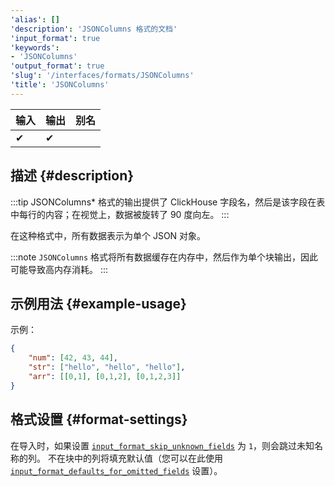 ```yaml
---
'alias': []
'description': 'JSONColumns 格式的文档'
'input_format': true
'keywords':
- 'JSONColumns'
'output_format': true
'slug': '/interfaces/formats/JSONColumns'
'title': 'JSONColumns'
---
```




| 输入 | 输出 | 别名 |
|-------|--------|-------|
| ✔     | ✔      |       |

## 描述 {#description}

:::tip
JSONColumns* 格式的输出提供了 ClickHouse 字段名，然后是该字段在表中每行的内容；在视觉上，数据被旋转了 90 度向左。
:::

在这种格式中，所有数据表示为单个 JSON 对象。

:::note
`JSONColumns` 格式将所有数据缓存在内存中，然后作为单个块输出，因此可能导致高内存消耗。
:::

## 示例用法 {#example-usage}

示例：

```json
{
    "num": [42, 43, 44],
    "str": ["hello", "hello", "hello"],
    "arr": [[0,1], [0,1,2], [0,1,2,3]]
}
```

## 格式设置 {#format-settings}

在导入时，如果设置 [`input_format_skip_unknown_fields`](/operations/settings/settings-formats.md/#input_format_skip_unknown_fields) 为 `1`，则会跳过未知名称的列。 不在块中的列将填充默认值（您可以在此使用 [`input_format_defaults_for_omitted_fields`](/operations/settings/settings-formats.md/#input_format_defaults_for_omitted_fields) 设置）。
